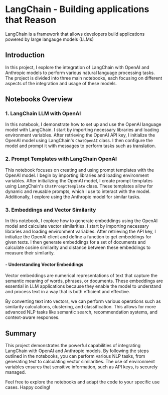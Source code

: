 # LangChain - Building applications that Reason

LangChain is a framework that allows developers build applications powered by large langauge models (LLMs)

## Introduction

In this project, I explore the integration of LangChain with OpenAI and Anthropic models to perform various natural language processing tasks. The project is divided into three main notebooks, each focusing on different aspects of the integration and usage of these models.

## Notebooks Overview

### 1. LangChain LLM with OpenAI

In this notebook, I demonstrate how to set up and use the OpenAI language model with LangChain. I start by importing necessary libraries and loading environment variables. After retrieving the OpenAI API key, I initialize the OpenAI model using LangChain's `ChatOpenAI` class. I then configure the model and prompt it with messages to perform tasks such as translation.

### 2. Prompt Templates with LangChain OpenAI

This notebook focuses on creating and using prompt templates with the OpenAI model. I begin by importing libraries and loading environment variables. After initializing the OpenAI model, I create prompt templates using LangChain's `ChatPromptTemplate` class. These templates allow for dynamic and reusable prompts, which I use to interact with the model. Additionally, I explore using the Anthropic model for similar tasks.

### 3. Embeddings and Vector Similarity

In this notebook, I explore how to generate embeddings using the OpenAI model and calculate vector similarities. I start by importing necessary libraries and loading environment variables. After retrieving the API key, I initialize the OpenAI client and define a function to get embeddings for given texts. I then generate embeddings for a set of documents and calculate cosine similarity and distance between these embeddings to measure their similarity.

#### - Understanding Vector Embeddings

Vector embeddings are numerical representations of text that capture the semantic meaning of words, phrases, or documents. These embeddings are essential in LLM applications because they enable the model to understand and process text in a way that is both efficient and effective. 

By converting text into vectors, we can perform various operations such as similarity calculations, clustering, and classification. This allows for more advanced NLP tasks like semantic search, recommendation systems, and context-aware responses.

## Summary

This project demonstrates the powerful capabilities of integrating LangChain with OpenAI and Anthropic models. By following the steps outlined in the notebooks, you can perform various NLP tasks, from generating text to calculating vector similarities. The use of environment variables ensures that sensitive information, such as API keys, is securely managed.

Feel free to explore the notebooks and adapt the code to your specific use cases. Happy coding!
